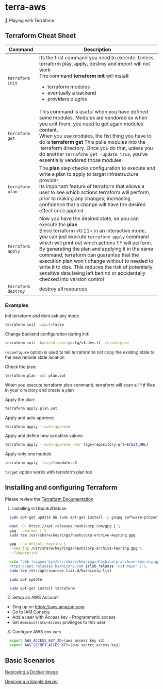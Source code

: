 # terra-aws

:rocket: Playing with Terraform

## Terraform Cheat Sheet
| Command |  Description|
| --- | --- |
| ```terraform init```|  Its the first command you need to execute. Unless, terraform play, apply, destroy and import will not work <br>The command **terraform init** will install: <ul><li>terraform modules</li><li>eventually a backend</li><li>providers plugins</li></ul>|
| ```terraform get``` | This command is useful when you have defined some modules. Modules are vendored so when you edit them, you need to get again modules content. <br>When you use modules, the fist thing you have to do is  **terraform get** This pulls modules into the .terraform directory. Once you do that, unless you do another ```terraform get -update true```, you've essentially vendored those modules| 
| ```terraform plan``` | The **plan** step checks configuration to execute and write a plan to apply to target infrastructure provider. <br> Its important feature of terraform that allows a user to see which actions terraform will perform, prior to making any changes, increasing confidence that a change will have the desired effect once applied|
| ```terraform apply``` | Now you have the desired state, so you can execute the **plan** <br> Since terraform v0.11+ in an interactive mode, you can just execute ```terraform apply``` command which will print out which actions TF will perform.<br>By generating the plan and applying it in the same command, terraform can guarantee that the execution plan won´t change without to needed to write it to disk. This reduces the risk of potentially sensitive data being left behind or accidentally checked into version control  |
```terraform destroy``` |destroy all resources|


### Examples

Init terraform and dont ask any input:
```sh 
terraform init -input=false
```

Change backend configuration during init:

```sh
terraform init -backend-config=cfg/s3.dev.tf -reconfigure
```
`reconfigure` option is used to tell terraform to not copy the existing state to the new remote state location

Check the plan:
```sh 
terraform plan -out plan.out
```
 When you execute terraform plan command, terraform will scan all *.tf files in your directory and create a plan

Apply the plan:
```sh 
terraform apply plan.out
```

Apply and auto approve:
```sh 
terraform apply --auto-approve
```

Apply and define new variables values:
```sh 
terraform apply --auto-approve -var tags=repository-url=${GIT_URL}
```
Apply only one module
```sh 
terraform apply -target=module.s3
```

`target` option works with terraform plan too


##  Installing and configuring Terraform
Please review the [Terraform Documentation](https://developer.hashicorp.com/terraform/tutorials/aws-get-started/install-cli?in=terraform%2Faws-get-started)

1. Installing in Ubuntu/Debian

```sh
  sudo apt-get update && sudo apt-get install -y gnupg software-properties-common
```
```sh
  wget -O- https://apt.releases.hashicorp.com/gpg | \
  gpg --dearmor | \
  sudo tee /usr/share/keyrings/hashicorp-archive-keyring.gpg
```
```sh
  gpg --no-default-keyring \
  --keyring /usr/share/keyrings/hashicorp-archive-keyring.gpg \
  --fingerprint
```
```sh 
  echo "deb [signed-by=/usr/share/keyrings/hashicorp-archive-keyring.gpg] \
  https://apt.releases.hashicorp.com $(lsb_release -cs) main" | \
  sudo tee /etc/apt/sources.list.d/hashicorp.list
```
```sh
  sudo apt update
  ```
```sh  
  sudo apt-get install terraform
```

2. Setup an AWS Account

* Sing up on https://aws.amazon.com
* Go to [IAM Console](https://amzn.to/33fM2jf)
* Add a user with Access key - Programmatic access
* Set `AdministratorAccess` privileges to this user

3. Configure AWS env vars

```sh
  export AWS_ACCESS_KEY_ID=(aws access key id)
  export AWS_SECRET_ACCES_KEY=(aws secret access key)
```

## Basic Scenarios

[Deploying a Docker Image](/docker/docker.md)

[Deploying a Simple Server](/simple/simple.md)
